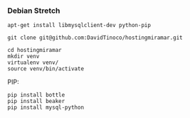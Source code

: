 
### Debian Stretch

~~~
apt-get install libmysqlclient-dev python-pip
~~~

~~~
git clone git@github.com:DavidTinoco/hostingmiramar.git
~~~

~~~
cd hostingmiramar
mkdir venv
virtualenv venv/
source venv/bin/activate
~~~

PIP:

~~~
pip install bottle
pip install beaker
pip install mysql-python
~~~
